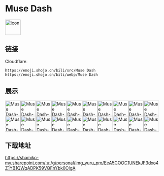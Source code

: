 # Muse Dash
<img src="https://emoji.shojo.cn/bili/src/Muse Dash/icon.png" width="50" height="50" alt="icon">

## 链接
Cloudflare:
```
https://emoji.shojo.cn/bili/src/Muse Dash
https://emoji.shojo.cn/bili/webp/Muse Dash
```
## 展示
<img src="https://emoji.shojo.cn/bili/src/Muse Dash/Muse Dash-FC.png" width="50" height="50" alt="Muse Dash-FC"><img src="https://emoji.shojo.cn/bili/src/Muse Dash/Muse Dash-GREAT.png" width="50" height="50" alt="Muse Dash-GREAT"><img src="https://emoji.shojo.cn/bili/src/Muse Dash/Muse Dash-爱了爱了.png" width="50" height="50" alt="Muse Dash-爱了爱了"><img src="https://emoji.shojo.cn/bili/src/Muse Dash/Muse Dash-暗中观察.png" width="50" height="50" alt="Muse Dash-暗中观察"><img src="https://emoji.shojo.cn/bili/src/Muse Dash/Muse Dash-比心.png" width="50" height="50" alt="Muse Dash-比心"><img src="https://emoji.shojo.cn/bili/src/Muse Dash/Muse Dash-吃瓜.png" width="50" height="50" alt="Muse Dash-吃瓜"><img src="https://emoji.shojo.cn/bili/src/Muse Dash/Muse Dash-打call.png" width="50" height="50" alt="Muse Dash-打call"><img src="https://emoji.shojo.cn/bili/src/Muse Dash/Muse Dash-大受震撼.png" width="50" height="50" alt="Muse Dash-大受震撼"><img src="https://emoji.shojo.cn/bili/src/Muse Dash/Muse Dash-好耶.png" width="50" height="50" alt="Muse Dash-好耶"><img src="https://emoji.shojo.cn/bili/src/Muse Dash/Muse Dash-哼.png" width="50" height="50" alt="Muse Dash-哼"><img src="https://emoji.shojo.cn/bili/src/Muse Dash/Muse Dash-摸鱼.png" width="50" height="50" alt="Muse Dash-摸鱼"><img src="https://emoji.shojo.cn/bili/src/Muse Dash/Muse Dash-欧拉欧拉.png" width="50" height="50" alt="Muse Dash-欧拉欧拉"><img src="https://emoji.shojo.cn/bili/src/Muse Dash/Muse Dash-起飞.png" width="50" height="50" alt="Muse Dash-起飞"><img src="https://emoji.shojo.cn/bili/src/Muse Dash/Muse Dash-恰柠檬.png" width="50" height="50" alt="Muse Dash-恰柠檬"><img src="https://emoji.shojo.cn/bili/src/Muse Dash/Muse Dash-上工.png" width="50" height="50" alt="Muse Dash-上工"><img src="https://emoji.shojo.cn/bili/src/Muse Dash/Muse Dash-我不理解.png" width="50" height="50" alt="Muse Dash-我不理解"><img src="https://emoji.shojo.cn/bili/src/Muse Dash/Muse Dash-呜呜.png" width="50" height="50" alt="Muse Dash-呜呜"><img src="https://emoji.shojo.cn/bili/src/Muse Dash/Muse Dash-下次一定.png" width="50" height="50" alt="Muse Dash-下次一定"><img src="https://emoji.shojo.cn/bili/src/Muse Dash/Muse Dash-怎么会事.png" width="50" height="50" alt="Muse Dash-怎么会事"><img src="https://emoji.shojo.cn/bili/src/Muse Dash/Muse Dash-www.png" width="50" height="50" alt="Muse Dash-www">

## 下载地址

https://shamiko-my.sharepoint.com/:u:/g/personal/img_yuru_pro/EeA5COOC1UNEkJF3dxo4Z1YB1QWqADPK59VQFnYbk0OIgA